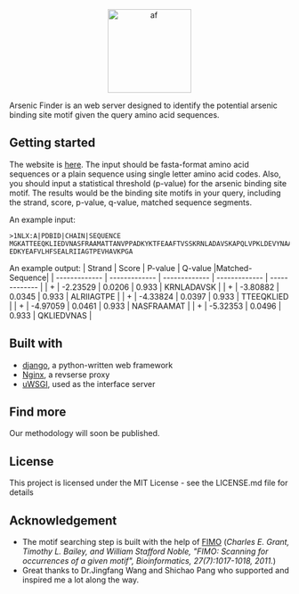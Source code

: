 <div align = "center"><img src="https://github.com/KevinBastianYang/arsenic_webserver/blob/master/web2/server/static/af.png"  height = "150" alt="af"></div>

Arsenic Finder is an web server designed to identify the potential arsenic binding site motif given the query amino acid sequences.   

Getting started
-----------------
The website is [here](http://47.254.78.183:8000/server/). The input should be fasta-format amino acid sequences or a plain sequence using single letter amino acid codes. Also, you should input a statistical threshold (p-value) for the arsenic binding site motif. The results would be the binding site motifs in your query, including the strand, score, p-value, q-value, matched sequence segments. 

An example input:
```
>1NLX:A|PDBID|CHAIN|SEQUENCE
MGKATTEEQKLIEDVNASFRAAMATTANVPPADKYKTFEAAFTVSSKRNLADAVSKAPQLVPKLDEVYNAAYNAADHAAP
EDKYEAFVLHFSEALRIIAGTPEVHAVKPGA
```
An example output:
| Strand  | Score | P-value  | Q-value |Matched-Sequence|
| ------------- | ------------- | ------------- | ------------- | ------------- |
| + |	-2.23529 |	0.0206 |	0.933	| KRNLADAVSK |
| +	| -3.80882 |  0.0345 |  0.933	| ALRIIAGTPE |
| +	| -4.33824 |  0.0397 |  0.933	| TTEEQKLIED |
| +	| -4.97059 |	0.0461 |  0.933	| NASFRAAMAT |
| +	| -5.32353 |  0.0496 |  0.933	| QKLIEDVNAS |


Built with
-----------------
* [django](https://www.djangoproject.com/), a python-written web framework
* [Nginx](https://www.nginx.com/), a revserse proxy
* [uWSGI](https://uwsgi-docs.readthedocs.io/en/latest/), used as the interface server

Find more
-----------------
Our methodology will soon be published.

License
-----------------
This project is licensed under the MIT License - see the LICENSE.md file for details

Acknowledgement
-----------------
* The motif searching step is built with the help of [FIMO](https://academic.oup.com/bioinformatics/article/27/7/1017/232614) (*Charles E. Grant, Timothy L. Bailey, and William Stafford Noble, "FIMO: Scanning for occurrences of a given motif", Bioinformatics, 27(7):1017-1018, 2011.*)
* Great thanks to Dr.Jingfang Wang and Shichao Pang who supported and inspired me a lot along the way.

